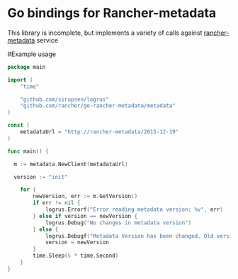 # Go bindings for Rancher-metadata

This library is incomplete, but implements a variety of calls against  [rancher-metadata](https://github.com/rancher/rancher-metadata) service

#Example usage

```go
package main

import (
	"time"

	"github.com/sirupsen/logrus"
	"github.com/rancher/go-rancher-metadata/metadata"
)

const (
	metadataUrl = "http://rancher-metadata/2015-12-19"
)

func main() {

  m := metadata.NewClient(metadataUrl)

  version := "init"

	for {
		newVersion, err := m.GetVersion()
		if err != nil {
			logrus.Errorf("Error reading metadata version: %v", err)
		} else if version == newVersion {
			logrus.Debug("No changes in metadata version")
		} else {
			logrus.Debugf("Metadata Version has been changed. Old version: %s. New version: %s.", version, newVersion)
			version = newVersion
		}
		time.Sleep(5 * time.Second)
	}
}
```
